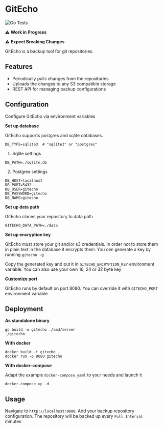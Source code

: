 # GitEcho

![Go Tests](https://github.com/LordMathis/GitEcho/actions/workflows/go.yml/badge.svg)

:warning: **Work in Progress**

:warning: **Expect Breaking Changes**


GitEcho is a backup tool for git repositories.

## Features

- Periodically pulls changes from the repositories
- Uploads the changes to any S3 compatible storage
- REST API for managing backup configurations

## Configuration

Configure GitEcho via environment variables

**Set up database**

GitEcho supports postgres and sqlite databases.

```env
DB_TYPE=sqlite3  # "sqlite3" or "postgres"
```

1. Sqlite settings

```env
DB_PATH=./sqlite.db
```

2. Postgres settings

```env
DB_HOST=localhost
DB_PORT=5432
DB_USER=gitecho
DB_PASSWORD=gitecho
DB_NAME=gitecho
```

**Set up data path**

GitEcho clones your repository to data path

```
GITECHO_DATA_PATH=./data
```

**Set up encryption key**

GitEcho must store your git and/or s3 credentials. In order not to store them in plain text in the database it encrypts them. You cen generate a key by running `gitecho -g`

Copy the generated key and put it in `GITECHO_ENCRYPTION_KEY` environment variable. You can also use your own 16, 24 or 32 byte key

**Customize port**

GitEcho runs by default on port 8080. You can override it with `GITECHO_PORT` environment variable

## Deployment

**As standalone binary**

```
go build -o gitecho ./cmd/server
./gitecho
```

**With docker**

```
docker build -t gitecho .
docker run -p 8080 gitecho
```

**With docker-compose**

Adapt the example `docker-compose.yaml` to your needs and launch it

```
docker-compose up -d
```

## Usage

Navigate to `http://localhost:8080`. Add your backup repository configuration. The repository will be backed up every `Pull Interval` minutes